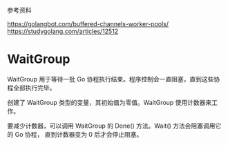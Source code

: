 参考资料

https://golangbot.com/buffered-channels-worker-pools/
https://studygolang.com/articles/12512

WaitGroup
=========

WaitGroup 用于等待一批 Go 协程执行结束。程序控制会一直阻塞，直到这些协程全部执行完毕。

创建了 WaitGroup 类型的变量，其初始值为零值。WaitGroup 使用计数器来工作。

要减少计数器，可以调用 WaitGroup 的 Done() 方法。Wait() 方法会阻塞调用它的 Go 协程，
直到计数器变为 0 后才会停止阻塞。